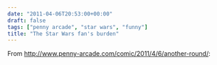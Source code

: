 ```yaml
---
date: "2011-04-06T20:53:00+00:00"
draft: false
tags: ["penny arcade", "star wars", "funny"]
title: "The Star Wars fan's burden"
---
```

From http://www.penny-arcade.com/comic/2011/4/6/another-round/:



